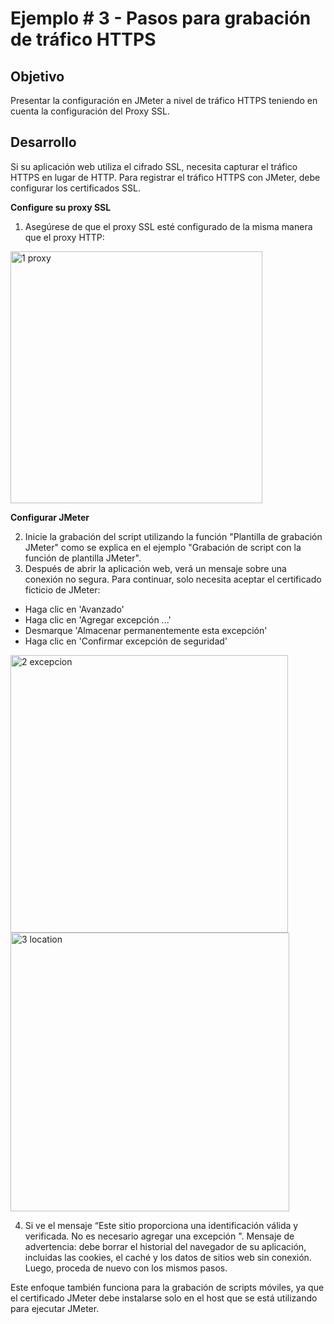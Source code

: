 # Ejemplo # 3 - Pasos para grabación de tráfico HTTPS

## Objetivo

Presentar la configuración en JMeter a nivel de tráfico HTTPS teniendo en cuenta la configuración del Proxy SSL.

## Desarrollo

Si su aplicación web utiliza el cifrado SSL, necesita capturar el tráfico HTTPS en lugar de HTTP.
Para registrar el tráfico HTTPS con JMeter, debe configurar los certificados SSL.

**Configure su proxy SSL**

1. Asegúrese de que el proxy SSL esté configurado de la misma manera que el proxy HTTP:

<img width="403" alt="1 proxy" src="https://user-images.githubusercontent.com/22419786/155261737-6b2613cf-cf37-4e47-8909-9e5efbeed6ff.png">

**Configurar JMeter**

2. Inicie la grabación del script utilizando la función "Plantilla de grabación JMeter" como se explica en el ejemplo "Grabación de script con la función de plantilla JMeter".
3. Después de abrir la aplicación web, verá un mensaje sobre una conexión no segura. Para continuar, solo necesita aceptar el certificado ficticio de JMeter:

* Haga clic en 'Avanzado'
* Haga clic en 'Agregar excepción ...'
* Desmarque 'Almacenar permanentemente esta excepción'
* Haga clic en 'Confirmar excepción de seguridad'

<img width="444" alt="2 excepcion" src="https://user-images.githubusercontent.com/22419786/155261817-a9fcaa4a-5328-4237-adbe-0e83dcf782c5.png">

<img width="446" alt="3 location" src="https://user-images.githubusercontent.com/22419786/155261842-8c677321-6ef9-4ad1-bbd5-7b9e9ed5bce7.png">

4. Si ve el mensaje “Este sitio proporciona una identificación válida y verificada. No es necesario agregar una excepción ". Mensaje de advertencia: debe borrar el historial del
navegador de su aplicación, incluidas las cookies, el caché y los datos de sitios web sin conexión. Luego, proceda de nuevo con los mismos pasos.

Este enfoque también funciona para la grabación de scripts móviles, ya que el certificado JMeter debe instalarse solo en el host que se está utilizando para ejecutar JMeter.

